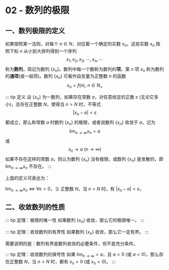 # 02 - 数列的极限

## 一、数列极限的定义

如果按照某一法则，对每个 $n\in N$，对应着一个确定的实数 $x_n$，这些实数 $x_n$ 按照下标 $n$ 从小到大排列得到一个序列
$$
x_1, x_2, x_3, \cdots ,x_n, \cdots
$$
称为**数列**，简记为数列 $\left\{x_n\right\}$。数列中每一个数称为数列的**项**，第 $n$ 项 $x_n$ 称为数列的**通项**(或一般项)。数列 $\left\{x_n\right\}$ 可看作自变量为正整数 $n$ 的函数
$$
x_n = f(n),\ n \in \mathrm{N}_+
$$

::: tip 定义
设 $\left\{x_n\right\}$ 为一数列，如果存在常数 $a$，对任意给定的正数 $\varepsilon$ (无论它多小)，总存在正整数 $N$，使得当 $n>N$ 时，不等式
$$
\left| x_n - a \right| < \varepsilon
$$
都成立，那么称常数 $a$ 时数列 $\left\{x_n\right\}$ 的极限，或者说数列 $\left\{x_n\right\}$ 收敛于 $a$，记为
$$
\lim_{n\to \infty}x_n = a
$$
或
$$
x_n \to a\ (n \to \infty)
$$
如果不存在这样的常数 $a$，则认为数列  $\left\{x_n\right\}$ 没有极限，或数列 $\left\{x_n\right\}$ 是发散的，即 $\lim_{n\to \infty}x_n$ 不存在。
:::

上面的定义可表达为：

$\lim_{n\to\infty}x_n \Leftrightarrow \forall \varepsilon>0$，$\exists$ 正整数 $N$，当 $n>N$ 时，有 $\left|x_n-a\right|<\varepsilon$。

## 二、收敛数列的性质

::: tip 定理：极限的唯一性
如果数列 $\left\{x_n\right\}$ 收敛，那么它的极限唯一。
:::

::: tip 定理：收敛数列的有界性
如果数列 $\left\{x_n\right\}$ 收敛，那么它一定有界。
:::

需要说明的是：数列有界是数列收敛的必要条件，但不是充分条件。

::: tip 定理：收敛数列的保号性
如果 $\lim_{n\to\infty}=a$，且 $a>0$ (或 $a<0$)，那么存在正整数 $N$，当 $n>N$ 时，都有 $x_n>0$ (或 $x_n<0$)。
:::
